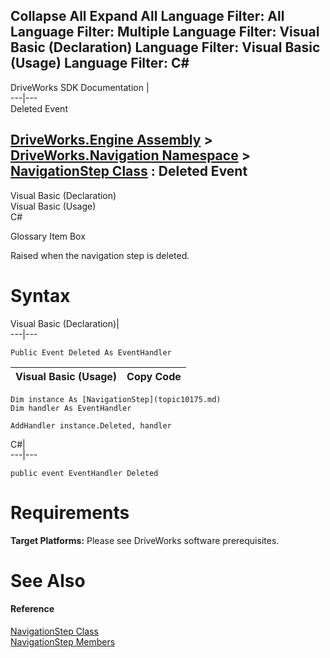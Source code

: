 Collapse All Expand All Language Filter: All  Language Filter: Multiple  Language Filter: Visual Basic (Declaration) Language Filter: Visual Basic (Usage) Language Filter: C#  
---  
DriveWorks SDK Documentation  |   
---|---  
Deleted Event   
  
[DriveWorks.Engine Assembly](topic2156.md) > [DriveWorks.Navigation Namespace](topic10114.md) > [NavigationStep Class](topic10175.md) : Deleted Event  
---  
  
Visual Basic (Declaration)    
Visual Basic (Usage)    
C# 

Glossary Item Box

Raised when the navigation step is deleted. 

# Syntax

Visual Basic (Declaration)|   
---|---  
      
    
    Public Event Deleted As EventHandler  
  
Visual Basic (Usage)| Copy Code  
---|---  
      
    
    Dim instance As [NavigationStep](topic10175.md)
    Dim handler As EventHandler
     
    AddHandler instance.Deleted, handler  
  
C#|   
---|---  
      
    
    public event EventHandler Deleted  
  
# Requirements

**Target Platforms:** Please see DriveWorks software prerequisites.

# See Also

#### Reference

[NavigationStep Class](topic10175.md)   
[NavigationStep Members](topic10176.md)


